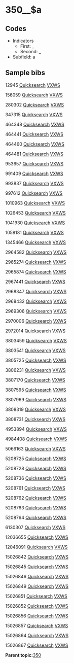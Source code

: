 # 350\_\_$a

## Codes

-   Indicators
    -   First: \_
    -   Second: \_
-   Subfield: a

## Sample bibs

12945 [Quicksearch](https://search.library.yale.edu/catalog/12945) [VXWS](http://prodorbis.library.yale.edu:7014/vxws/GetHoldingsService?bibId=12945)

156059 [Quicksearch](https://search.library.yale.edu/catalog/156059) [VXWS](http://prodorbis.library.yale.edu:7014/vxws/GetHoldingsService?bibId=156059)

280302 [Quicksearch](https://search.library.yale.edu/catalog/280302) [VXWS](http://prodorbis.library.yale.edu:7014/vxws/GetHoldingsService?bibId=280302)

347315 [Quicksearch](https://search.library.yale.edu/catalog/347315) [VXWS](http://prodorbis.library.yale.edu:7014/vxws/GetHoldingsService?bibId=347315)

464348 [Quicksearch](https://search.library.yale.edu/catalog/464348) [VXWS](http://prodorbis.library.yale.edu:7014/vxws/GetHoldingsService?bibId=464348)

464441 [Quicksearch](https://search.library.yale.edu/catalog/464441) [VXWS](http://prodorbis.library.yale.edu:7014/vxws/GetHoldingsService?bibId=464441)

464460 [Quicksearch](https://search.library.yale.edu/catalog/464460) [VXWS](http://prodorbis.library.yale.edu:7014/vxws/GetHoldingsService?bibId=464460)

464481 [Quicksearch](https://search.library.yale.edu/catalog/464481) [VXWS](http://prodorbis.library.yale.edu:7014/vxws/GetHoldingsService?bibId=464481)

953657 [Quicksearch](https://search.library.yale.edu/catalog/953657) [VXWS](http://prodorbis.library.yale.edu:7014/vxws/GetHoldingsService?bibId=953657)

991409 [Quicksearch](https://search.library.yale.edu/catalog/991409) [VXWS](http://prodorbis.library.yale.edu:7014/vxws/GetHoldingsService?bibId=991409)

993837 [Quicksearch](https://search.library.yale.edu/catalog/993837) [VXWS](http://prodorbis.library.yale.edu:7014/vxws/GetHoldingsService?bibId=993837)

997612 [Quicksearch](https://search.library.yale.edu/catalog/997612) [VXWS](http://prodorbis.library.yale.edu:7014/vxws/GetHoldingsService?bibId=997612)

1010963 [Quicksearch](https://search.library.yale.edu/catalog/1010963) [VXWS](http://prodorbis.library.yale.edu:7014/vxws/GetHoldingsService?bibId=1010963)

1026453 [Quicksearch](https://search.library.yale.edu/catalog/1026453) [VXWS](http://prodorbis.library.yale.edu:7014/vxws/GetHoldingsService?bibId=1026453)

1041930 [Quicksearch](https://search.library.yale.edu/catalog/1041930) [VXWS](http://prodorbis.library.yale.edu:7014/vxws/GetHoldingsService?bibId=1041930)

1058181 [Quicksearch](https://search.library.yale.edu/catalog/1058181) [VXWS](http://prodorbis.library.yale.edu:7014/vxws/GetHoldingsService?bibId=1058181)

1345466 [Quicksearch](https://search.library.yale.edu/catalog/1345466) [VXWS](http://prodorbis.library.yale.edu:7014/vxws/GetHoldingsService?bibId=1345466)

2964582 [Quicksearch](https://search.library.yale.edu/catalog/2964582) [VXWS](http://prodorbis.library.yale.edu:7014/vxws/GetHoldingsService?bibId=2964582)

2965274 [Quicksearch](https://search.library.yale.edu/catalog/2965274) [VXWS](http://prodorbis.library.yale.edu:7014/vxws/GetHoldingsService?bibId=2965274)

2965874 [Quicksearch](https://search.library.yale.edu/catalog/2965874) [VXWS](http://prodorbis.library.yale.edu:7014/vxws/GetHoldingsService?bibId=2965874)

2967441 [Quicksearch](https://search.library.yale.edu/catalog/2967441) [VXWS](http://prodorbis.library.yale.edu:7014/vxws/GetHoldingsService?bibId=2967441)

2968347 [Quicksearch](https://search.library.yale.edu/catalog/2968347) [VXWS](http://prodorbis.library.yale.edu:7014/vxws/GetHoldingsService?bibId=2968347)

2968432 [Quicksearch](https://search.library.yale.edu/catalog/2968432) [VXWS](http://prodorbis.library.yale.edu:7014/vxws/GetHoldingsService?bibId=2968432)

2969306 [Quicksearch](https://search.library.yale.edu/catalog/2969306) [VXWS](http://prodorbis.library.yale.edu:7014/vxws/GetHoldingsService?bibId=2969306)

2970006 [Quicksearch](https://search.library.yale.edu/catalog/2970006) [VXWS](http://prodorbis.library.yale.edu:7014/vxws/GetHoldingsService?bibId=2970006)

2972014 [Quicksearch](https://search.library.yale.edu/catalog/2972014) [VXWS](http://prodorbis.library.yale.edu:7014/vxws/GetHoldingsService?bibId=2972014)

3803459 [Quicksearch](https://search.library.yale.edu/catalog/3803459) [VXWS](http://prodorbis.library.yale.edu:7014/vxws/GetHoldingsService?bibId=3803459)

3803541 [Quicksearch](https://search.library.yale.edu/catalog/3803541) [VXWS](http://prodorbis.library.yale.edu:7014/vxws/GetHoldingsService?bibId=3803541)

3805725 [Quicksearch](https://search.library.yale.edu/catalog/3805725) [VXWS](http://prodorbis.library.yale.edu:7014/vxws/GetHoldingsService?bibId=3805725)

3806231 [Quicksearch](https://search.library.yale.edu/catalog/3806231) [VXWS](http://prodorbis.library.yale.edu:7014/vxws/GetHoldingsService?bibId=3806231)

3807170 [Quicksearch](https://search.library.yale.edu/catalog/3807170) [VXWS](http://prodorbis.library.yale.edu:7014/vxws/GetHoldingsService?bibId=3807170)

3807595 [Quicksearch](https://search.library.yale.edu/catalog/3807595) [VXWS](http://prodorbis.library.yale.edu:7014/vxws/GetHoldingsService?bibId=3807595)

3807969 [Quicksearch](https://search.library.yale.edu/catalog/3807969) [VXWS](http://prodorbis.library.yale.edu:7014/vxws/GetHoldingsService?bibId=3807969)

3808319 [Quicksearch](https://search.library.yale.edu/catalog/3808319) [VXWS](http://prodorbis.library.yale.edu:7014/vxws/GetHoldingsService?bibId=3808319)

3808731 [Quicksearch](https://search.library.yale.edu/catalog/3808731) [VXWS](http://prodorbis.library.yale.edu:7014/vxws/GetHoldingsService?bibId=3808731)

4953894 [Quicksearch](https://search.library.yale.edu/catalog/4953894) [VXWS](http://prodorbis.library.yale.edu:7014/vxws/GetHoldingsService?bibId=4953894)

4984408 [Quicksearch](https://search.library.yale.edu/catalog/4984408) [VXWS](http://prodorbis.library.yale.edu:7014/vxws/GetHoldingsService?bibId=4984408)

5066163 [Quicksearch](https://search.library.yale.edu/catalog/5066163) [VXWS](http://prodorbis.library.yale.edu:7014/vxws/GetHoldingsService?bibId=5066163)

5208725 [Quicksearch](https://search.library.yale.edu/catalog/5208725) [VXWS](http://prodorbis.library.yale.edu:7014/vxws/GetHoldingsService?bibId=5208725)

5208728 [Quicksearch](https://search.library.yale.edu/catalog/5208728) [VXWS](http://prodorbis.library.yale.edu:7014/vxws/GetHoldingsService?bibId=5208728)

5208736 [Quicksearch](https://search.library.yale.edu/catalog/5208736) [VXWS](http://prodorbis.library.yale.edu:7014/vxws/GetHoldingsService?bibId=5208736)

5208761 [Quicksearch](https://search.library.yale.edu/catalog/5208761) [VXWS](http://prodorbis.library.yale.edu:7014/vxws/GetHoldingsService?bibId=5208761)

5208762 [Quicksearch](https://search.library.yale.edu/catalog/5208762) [VXWS](http://prodorbis.library.yale.edu:7014/vxws/GetHoldingsService?bibId=5208762)

5208763 [Quicksearch](https://search.library.yale.edu/catalog/5208763) [VXWS](http://prodorbis.library.yale.edu:7014/vxws/GetHoldingsService?bibId=5208763)

5208764 [Quicksearch](https://search.library.yale.edu/catalog/5208764) [VXWS](http://prodorbis.library.yale.edu:7014/vxws/GetHoldingsService?bibId=5208764)

6130307 [Quicksearch](https://search.library.yale.edu/catalog/6130307) [VXWS](http://prodorbis.library.yale.edu:7014/vxws/GetHoldingsService?bibId=6130307)

12036655 [Quicksearch](https://search.library.yale.edu/catalog/12036655) [VXWS](http://prodorbis.library.yale.edu:7014/vxws/GetHoldingsService?bibId=12036655)

12046091 [Quicksearch](https://search.library.yale.edu/catalog/12046091) [VXWS](http://prodorbis.library.yale.edu:7014/vxws/GetHoldingsService?bibId=12046091)

15026842 [Quicksearch](https://search.library.yale.edu/catalog/15026842) [VXWS](http://prodorbis.library.yale.edu:7014/vxws/GetHoldingsService?bibId=15026842)

15026845 [Quicksearch](https://search.library.yale.edu/catalog/15026845) [VXWS](http://prodorbis.library.yale.edu:7014/vxws/GetHoldingsService?bibId=15026845)

15026846 [Quicksearch](https://search.library.yale.edu/catalog/15026846) [VXWS](http://prodorbis.library.yale.edu:7014/vxws/GetHoldingsService?bibId=15026846)

15026849 [Quicksearch](https://search.library.yale.edu/catalog/15026849) [VXWS](http://prodorbis.library.yale.edu:7014/vxws/GetHoldingsService?bibId=15026849)

15026851 [Quicksearch](https://search.library.yale.edu/catalog/15026851) [VXWS](http://prodorbis.library.yale.edu:7014/vxws/GetHoldingsService?bibId=15026851)

15026852 [Quicksearch](https://search.library.yale.edu/catalog/15026852) [VXWS](http://prodorbis.library.yale.edu:7014/vxws/GetHoldingsService?bibId=15026852)

15026856 [Quicksearch](https://search.library.yale.edu/catalog/15026856) [VXWS](http://prodorbis.library.yale.edu:7014/vxws/GetHoldingsService?bibId=15026856)

15026857 [Quicksearch](https://search.library.yale.edu/catalog/15026857) [VXWS](http://prodorbis.library.yale.edu:7014/vxws/GetHoldingsService?bibId=15026857)

15026864 [Quicksearch](https://search.library.yale.edu/catalog/15026864) [VXWS](http://prodorbis.library.yale.edu:7014/vxws/GetHoldingsService?bibId=15026864)

15026867 [Quicksearch](https://search.library.yale.edu/catalog/15026867) [VXWS](http://prodorbis.library.yale.edu:7014/vxws/GetHoldingsService?bibId=15026867)

**Parent topic:**[350](../../tags/350/350.md)

